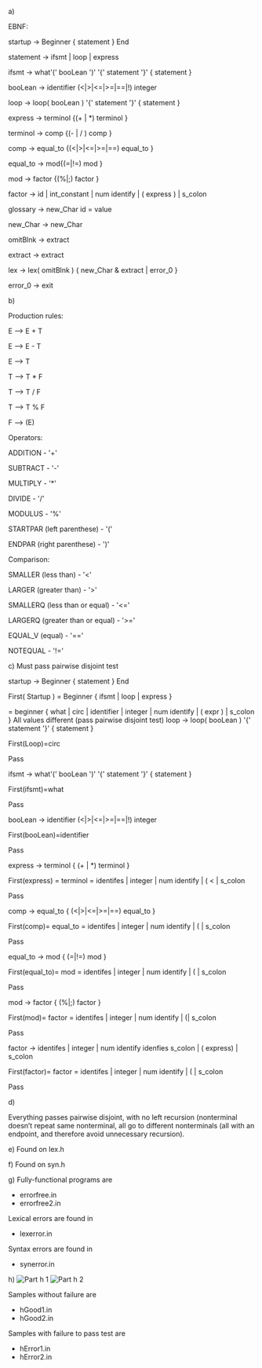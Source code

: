 
a)

EBNF:

startup → Beginner { statement } End

statement → ifsmt | loop | express

ifsmt → what'(' booLean ')' '{' statement '}' { statement } 

booLean → identifier (<|>|<=|>=|==|!) integer

loop → loop( booLean ) '{' statement '}' { statement }

express → terminol {(+ | *) terminol } 

terminol → comp {(- | / ) comp }

comp → equal_to {(<|>|<=|>=|==) equal_to }

equal_to → mod{(=|!=) mod }

mod → factor {(%|;) factor }

factor → id | int_constant | num identify | ( express ) | s_colon

glossary → new_Char id = value 

new_Char → new_Char

omitBlnk → extract

extract → extract

lex → lex( omitBlnk ) { new_Char & extract | error_0 }

error_0 → exit

b)

Production rules:

E --> E + T

E --> E - T

E --> T

T --> T * F

T --> T / F

T --> T % F

F --> (E)


Operators:

ADDITION - '+'

SUBTRACT - '-'

MULTIPLY - '*' 

DIVIDE - '/'

MODULUS - '%'

STARTPAR (left parenthese) - '('

ENDPAR (right parenthese) - ')'


Comparison:

SMALLER (less than) - '<'

LARGER (greater than) - '>'

SMALLERQ (less than or equal) - '<='

LARGERQ (greater than or equal) - '>='

EQUAL_V (equal) - '=='

NOTEQUAL - '!='

c)
Must pass pairwise disjoint test

startup → Beginner { statement } End

First( Startup ) = Beginner { ifsmt | loop | express }

= beginner { what | circ | identifier | integer | num identify | ( expr ) | s_colon }
All values different (pass pairwise disjoint test)
loop → loop( booLean ) '{' statement '}' { statement }

First(Loop)=circ

Pass

ifsmt → what'(' booLean ')' '{' statement '}' { statement }

First(ifsmt)=what

Pass

booLean → identifier (<|>|<=|>=|==|!) integer

First(booLean)=identifier

Pass

express → terminol { (+ | *) terminol }

First(express) = terminol = identifes | integer | num identify | ( < | s_colon 

Pass

comp → equal_to { (<|>|<=|>=|==) equal_to }

First(comp)= equal_to = identifes | integer | num identify | ( | s_colon

Pass

equal_to → mod { (=|!=) mod }

First(equal_to)= mod = identifes | integer | num identify | ( | s_colon

Pass

mod → factor { (%|;) factor }

First(mod)= factor  = identifes | integer | num identify | (| s_colon

Pass

factor  → identifes | integer | num identify idenfies s_colon | ( express) | s_colon

First(factor)= factor = identifes | integer | num identify | ( | s_colon

Pass


d)

Everything passes pairwise disjoint, with no left recursion (nonterminal doesn’t repeat same nonterminal, all go to different nonterminals (all with an endpoint, and therefore avoid unnecessary recursion).


e)
Found on lex.h

f)
Found on syn.h

g)
Fully-functional programs are 
- errorfree.in
- errorfree2.in

Lexical errors are found in 
- lexerror.in

Syntax errors are found in 
- synerror.in

h)
![Part h 1](https://user-images.githubusercontent.com/118640495/202877310-8f882b45-ae25-42ff-910d-1a00c5fcb744.png)
![Part h 2](https://user-images.githubusercontent.com/118640495/202877313-43e618d6-50e0-4f23-b39c-ddc21ec6751c.png)

Samples without failure are
- hGood1.in
- hGood2.in

Samples with failure to pass test are
- hError1.in
- hError2.in
